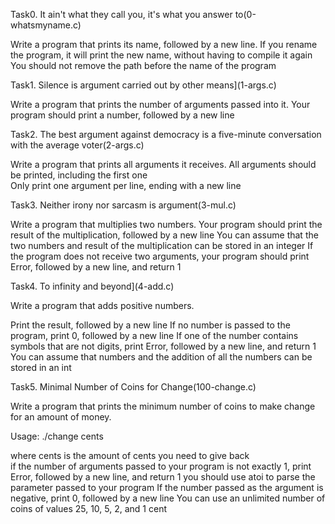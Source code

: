 		
Task0. It ain't what they call you, it's what you answer to(0-whatsmyname.c)
		
		
Write a program that prints its name, followed by a new line.
If you rename the program, it will print the new name, without having to compile it again
You should not remove the path before the name of the program
		
		
Task1. Silence is argument carried out by other means](1-args.c)

		
Write a program that prints the number of arguments passed into it.
Your program should print a number, followed by a new line
		
		
Task2.  The best argument against democracy is a five-minute conversation with the average voter(2-args.c)	


Write a program that prints all arguments it receives.
All arguments should be printed, including the first one		
Only print one argument per line, ending with a new line
		

		
Task3. Neither irony nor sarcasm is argument(3-mul.c)		

Write a program that multiplies two numbers.
Your program should print the result of the multiplication, followed by a new line
You can assume that the two numbers and result of the multiplication can be stored in an integer
If the program does not receive two arguments, your program should print Error, followed by a new line, and return 1
		

		
Task4. To infinity and beyond](4-add.c)
		
		
 Write a program that adds positive numbers.
		
Print the result, followed by a new line
If no number is passed to the program, print 0, followed by a new line
If one of the number contains symbols that are not digits, print Error, followed by a new line, and return 1
You can assume that numbers and the addition of all the numbers can be stored in an int
		

		
Task5. Minimal Number of Coins for Change(100-change.c)
		
Write a program that prints the minimum number of coins to make change for an amount of money.
		
Usage: ./change cents
		
where cents is the amount of cents you need to give back	
if the number of arguments passed to your program is not exactly 1, print Error, followed by a new line, and return 1
you should use atoi to parse the parameter passed to your program
If the number passed as the argument is negative, print 0, followed by a new line
You can use an unlimited number of coins of values 25, 10, 5, 2, and 1 cent


